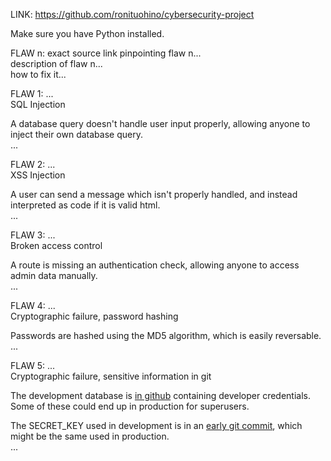 LINK: https://github.com/ronituohino/cybersecurity-project

Make sure you have Python installed.

FLAW n: exact source link pinpointing flaw n...  
description of flaw n...  
how to fix it...

FLAW 1: ...  
SQL Injection

A database query doesn't handle user input properly, allowing anyone to inject
their own database query.  
...

FLAW 2: ...  
XSS Injection

A user can send a message which isn't properly handled, and instead interpreted
as code if it is valid html.  
...

FLAW 3: ...  
Broken access control

A route is missing an authentication check, allowing anyone to access admin data
manually.  
...

FLAW 4: ...  
Cryptographic failure, password hashing

Passwords are hashed using the MD5 algorithm, which is easily reversable.  
...

FLAW 5: ...  
Cryptographic failure, sensitive information in git

The development database is
[in github](https://github.com/ronituohino/cybersecurity-project/blob/main/db.sqlite3)
containing developer credentials. Some of these could end up in production for
superusers.

The SECRET_KEY used in development is in an
[early git commit](https://github.com/ronituohino/cybersecurity-project/commit/000126a1e16229100606a6681958d8f18db486e1),
which might be the same used in production.  
...
